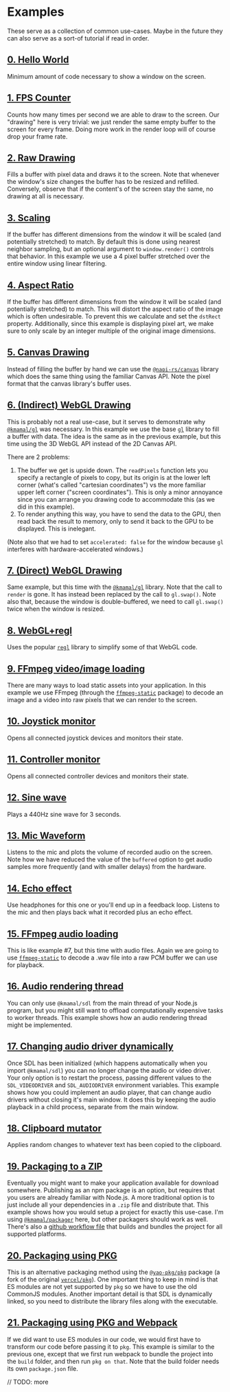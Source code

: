 # Examples

These serve as a collection of common use-cases.
Maybe in the future they can also serve as a sort-of tutorial if read in order.

## [0. Hello World](https://github.com/kmamal/node-sdl/tree/master/examples/00-hello-world)

Minimum amount of code necessary to show a window on the screen.

## [1. FPS Counter](https://github.com/kmamal/node-sdl/tree/master/examples/01-fps-counter)

Counts how many times per second we are able to draw to the screen.
Our "drawing" here is very trivial: we just render the same empty buffer to the screen for every frame.
Doing more work in the render loop will of course drop your frame rate.

## [2. Raw Drawing](https://github.com/kmamal/node-sdl/tree/master/examples/02-raw-drawing)

Fills a buffer with pixel data and draws it to the screen.
Note that whenever the window's size changes the buffer has to be resized and refilled.
Conversely, observe that if the content's of the screen stay the same, no drawing at all is necessary.

## [3. Scaling](https://github.com/kmamal/node-sdl/tree/master/examples/03-scaling)

If the buffer has different dimensions from the window it will be scaled (and potentially stretched) to match.
By default this is done using nearest neighbor sampling, but an optional argument to `window.render()` controls that behavior.
In this example we use a 4 pixel buffer stretched over the entire window using linear filtering.

## [4. Aspect Ratio](https://github.com/kmamal/node-sdl/tree/master/examplesexamples/04-aspect-ratio)

If the buffer has different dimensions from the window it will be scaled (and potentially stretched) to match.
This will distort the aspect ratio of the image which is often undesirable.
To prevent this we calculate and set the `dstRect` property.
Additionally, since this example is displaying pixel art, we make sure to only scale by an integer multiple of the original image dimensions.

## [5. Canvas Drawing](https://github.com/kmamal/node-sdl/tree/master/examples/05-canvas-drawing)

Instead of filling the buffer by hand we can use the [`@napi-rs/canvas`](https://www.npmjs.com/package/@napi-rs/canvas) library which does the same thing using the familiar Canvas API.
Note the pixel format that the canvas library's buffer uses.

## [6. (Indirect) WebGL Drawing](https://github.com/kmamal/node-sdl/tree/master/examples/06-indirect-webgl-drawing)

This is probably not a real use-case, but it serves to demonstrate why [`@kmamal/gl`](https://github.com/kmamal/headless-gl#readme) was necessary.
In this example we use the base [`gl`](https://github.com/stackgl/headless-gl#readme) library to fill a buffer with data.
The idea is the same as in the previous example, but this time using the 3D WebGL API instead of the 2D Canvas API.

There are 2 problems:

1. The buffer we get is upside down.
The `readPixels` function lets you specify a rectangle of pixels to copy, but its origin is at the lower left corner (what's called "cartesian coordinates") vs the more familiar upper left corner ("screen coordinates").
This is only a minor annoyance since you can arrange you drawing code to accommodate this (as we did in this example).
1. To render anything this way, you have to send the data to the GPU, then read back the result to memory, only to send it back to the GPU to be displayed.
This is inelegant.

(Note also that we had to set `accelerated: false` for the window because `gl` interferes with hardware-accelerated windows.)

## [7. (Direct) WebGL Drawing](https://github.com/kmamal/node-sdl/tree/master/examples/07-webgl-drawing)

Same example, but this time with the [`@kmamal/gl`](https://github.com/kmamal/headless-gl#readme) library.
Note that the call to `render` is gone.
It has instead been replaced by the call to `gl.swap()`.
Note also that, because the window is double-buffered, we need to call `gl.swap()` twice when the window is resized.

## [8. WebGL+regl](https://github.com/kmamal/node-sdl/tree/master/examples/08-webgl-regl)

Uses the popular [`regl`](https://www.npmjs.com/package/regl) library to simplify some of that WebGL code.

## [9. FFmpeg video/image loading](https://github.com/kmamal/node-sdl/tree/master/examples/09-ffmpeg)

There are many ways to load static assets into your application.
In this example we use FFmpeg (through the [`ffmpeg-static`](https://www.npmjs.com/package/ffmpeg-static) package) to decode an image and a video into raw pixels that we can render to the screen.

## [10. Joystick monitor](https://github.com/kmamal/node-sdl/tree/master/examples/10-joystick)

Opens all connected joystick devices and monitors their state.

## [11. Controller monitor](https://github.com/kmamal/node-sdl/tree/master/examples/11-controller)

Opens all connected controller devices and monitors their state.

## [12. Sine wave](https://github.com/kmamal/node-sdl/tree/master/examples/12-sine-wave)

Plays a 440Hz sine wave for 3 seconds.

## [13. Mic Waveform](https://github.com/kmamal/node-sdl/tree/master/examples/13-mic-waveform)

Listens to the mic and plots the volume of recorded audio on the screen.
Note how we have reduced the value of the `buffered` option to get audio samples more frequently (and with smaller delays) from the hardware.

## [14. Echo effect](https://github.com/kmamal/node-sdl/tree/master/examples/14-echo)

Use headphones for this one or you'll end up in a feedback loop.
Listens to the mic and then plays back what it recorded plus an echo effect.

## [15. FFmpeg audio loading](https://github.com/kmamal/node-sdl/tree/master/examples/15-ffmpeg-audio)

This is like example #7, but this time with audio files.
Again we are going to use [`ffmpeg-static`](https://www.npmjs.com/package/ffmpeg-static) to decode a .wav file into a raw PCM buffer we can use for playback.

## [16. Audio rendering thread](https://github.com/kmamal/node-sdl/tree/master/examples/16-audio-thread)

You can only use `@kmamal/sdl` from the main thread of your Node.js program, but you might still want to offload computationally expensive tasks to worker threads.
This example shows how an audio rendering thread might be implemented.

## [17. Changing audio driver dynamically](https://github.com/kmamal/node-sdl/tree/master/examples/17-audio-driver)
Once SDL has been initialized (which happens automatically when you import `@kmamal/sdl`) you can no longer change the audio or video driver.
Your only option is to restart the process, passing different values to the `SDL_VIDEODRIVER` and `SDL_AUDIODRIVER` environment variables.
This example shows how you could implement an audio player, that can change audio drivers without closing it's main window.
It does this by keeping the audio playback in a child process, separate from the main window.

## [18. Clipboard mutator](https://github.com/kmamal/node-sdl/tree/master/examples/18-clipboard-mutator)

Applies random changes to whatever text has been copied to the clipboard.

## [19. Packaging to a ZIP](https://github.com/kmamal/node-sdl/tree/master/examples/19-packaging)

Eventually you might want to make your application available for download somewhere.
Publishing as an npm package is an option, but requires that you users are already familiar with Node.js.
A more traditional option is to just include all your dependencies in a `.zip` file and distribute that.
This example shows how you would setup a project for exactly this use-case.
I'm using [`@kmamal/packager`](https://github.com/kmamal/packager#readme) here, but other packagers should work as well.
There's also a [github workflow file](https://github.com/kmamal/node-sdl/tree/master/examples/19-packaging/.github/workflows/build.yml) that builds and bundles the project for all supported platforms.

## [20. Packaging using PKG](https://github.com/kmamal/node-sdl/tree/master/examples/20-pkg)

This is an alternative packaging method using the [`@yao-pkg/pkg`](https://www.npmjs.com/package/@yao-pkg/pkg) package (a fork of the original [`vercel/pkg`](https://github.com/vercel/pkg)).
One important thing to keep in mind is that ES modules are not yet supported by `pkg` so we have to use the old CommonJS modules.
Another important detail is that SDL is dynamically linked, so you need to distribute the library files along with the executable.

## [21. Packaging using PKG and Webpack](https://github.com/kmamal/node-sdl/tree/master/21-pkg-webpack)

If we did want to use ES modules in our code, we would first have to transform our code before passing it to `pkg`.
This example is similar to the previous one, except that we first run webpack to bundle the project into the `build` folder, and then run `pkg on that`.
Note that the build folder needs its own `package.json` file.


// TODO: more
